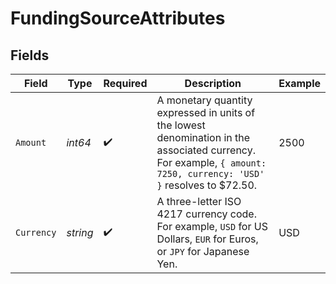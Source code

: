 # FundingSourceAttributes


## Fields

| Field                                                                                                                                                              | Type                                                                                                                                                               | Required                                                                                                                                                           | Description                                                                                                                                                        | Example                                                                                                                                                            |
| ------------------------------------------------------------------------------------------------------------------------------------------------------------------ | ------------------------------------------------------------------------------------------------------------------------------------------------------------------ | ------------------------------------------------------------------------------------------------------------------------------------------------------------------ | ------------------------------------------------------------------------------------------------------------------------------------------------------------------ | ------------------------------------------------------------------------------------------------------------------------------------------------------------------ |
| `Amount`                                                                                                                                                           | *int64*                                                                                                                                                            | :heavy_check_mark:                                                                                                                                                 | A monetary quantity expressed in units of the lowest denomination in the associated currency. For example, `{ amount: 7250, currency: 'USD' }` resolves to $72.50. | 2500                                                                                                                                                               |
| `Currency`                                                                                                                                                         | *string*                                                                                                                                                           | :heavy_check_mark:                                                                                                                                                 | A three-letter ISO 4217 currency code. For example, `USD` for US Dollars, `EUR` for Euros, or `JPY` for Japanese Yen.                                              | USD                                                                                                                                                                |